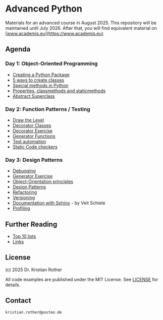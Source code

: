 # Advanced Python

Materials for an advanced course in August 2025. 
This repository will be maintained until July 2026. After that, you will find equivalent material on [www.academis.eu](https://www.academis.eu)

## Agenda

### Day 1: Object-Oriented Programming

* [Creating a Python Package](python_package/README.md)
* [5 ways to create classes](object_orientation/class_types/README.md)
* [Special methods in Python](object_orientation/special_methods.md)
* [Properties, classmethods and staticmethods](object_orientation/properties.md)
* [Abstract Superclass](object_orientation/abc.md)

### Day 2: Function Patterns / Testing

* [Draw the Level](draw_the_level.md)
* [Decorator Classes](functional_patterns/decorators.md)
* [Decorator Exercise](functional_patterns/decorator_exercise.md)
* [Generator Functions](functional_patterns/generators.md)
* [Test automation](test_automation/README.md)
* [Static Code checkers](static_checks/code_checks.md)

### Day 3: Design Patterns

* [Debugging](debugging/README.md)
* [Generator Exercise](functional_patterns/generator_exercise.md)
* [Object-Orientation principles](object_orientation/README.md)
* [Design Patterns](design_patterns/README.md)
* [Refactoring](refactoring/README.md)
* [Versioning](versioning/README.md)
* [Documentation with Sphinx](https://python-basics-tutorial.readthedocs.io/en/latest/document/sphinx/index.html) - by Veit Schiele
* [Profiling](profiling/README.md)

## Further Reading

* [Top 10 lists](top10.md)
* [Links](links.md)

## License

(c) 2025 Dr. Kristian Rother

All code examples are published under the MIT License. See [LICENSE](LICENSE) for details.

## Contact

`kristian.rother@posteo.de`
